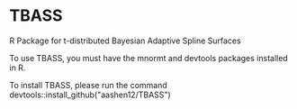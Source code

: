 # TBASS
R Package for t-distributed Bayesian Adaptive Spline Surfaces

To use TBASS, you must have the mnormt and devtools packages installed in R.

To install TBASS, please run the command devtools::install_github("aashen12/TBASS")
